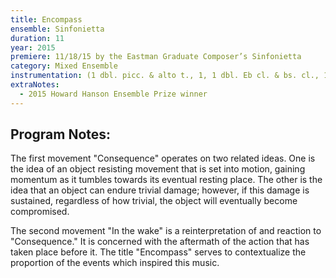 ```yaml
---
title: Encompass
ensemble: Sinfonietta
duration: 11
year: 2015
premiere: 11/18/15 by the Eastman Graduate Composer’s Sinfonietta
category: Mixed Ensemble
instrumentation: (1 dbl. picc. & alto t., 1, 1 dbl. Eb cl. & bs. cl., 1 - 1, 1, 1, 1 - 2 perc., pno. - solo strings)
extraNotes:
  - 2015 Howard Hanson Ensemble Prize winner
---
```


## Program Notes:

The first movement "Consequence" operates on two related ideas. One is the idea of an object resisting movement that is set into motion, gaining momentum as it tumbles towards its eventual resting place. The other is the idea that an object can endure trivial damage; however, if this damage is sustained, regardless of how trivial, the object will eventually become compromised.

The second movement "In the wake" is a reinterpretation of and reaction to "Consequence." It is concerned with the aftermath of the action that has taken place before it. The title "Encompass" serves to contextualize the proportion of the events which inspired this music.
